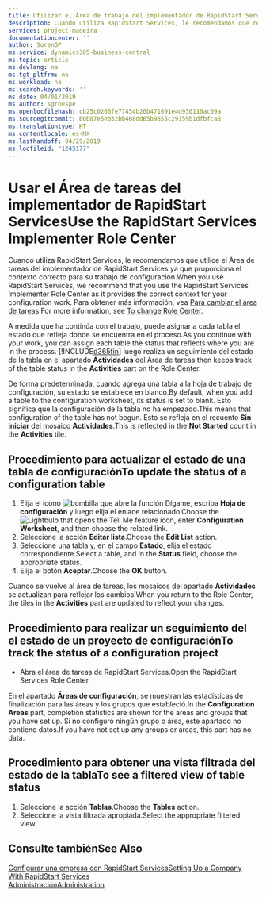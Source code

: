 ```yaml
---
title: Utilizar el Área de trabajo del implementador de RapidStart Services | Documentos de Microsoft
description: Cuando utiliza RapidStart Services, le recomendamos que realice un seguimiento de su trabajo y utilice el Área de tareas del implementador de RapidStart Services ya que proporciona el contexto correcto para su trabajo de configuración.
services: project-madeira
documentationcenter: ''
author: SorenGP
ms.service: dynamics365-business-central
ms.topic: article
ms.devlang: na
ms.tgt_pltfrm: na
ms.workload: na
ms.search.keywords: ''
ms.date: 04/01/2019
ms.author: sgroespe
ms.openlocfilehash: cb25c0266fe77454b20b471691e4d930110ac09a
ms.sourcegitcommit: 60b87e5eb32bb408dd65b9855c29159b1dfbfca8
ms.translationtype: HT
ms.contentlocale: es-MX
ms.lasthandoff: 04/29/2019
ms.locfileid: "1245177"
---
```

# <a name="use-the-rapidstart-services-implementer-role-center"></a><span data-ttu-id="a0131-103">Usar el Área de tareas del implementador de RapidStart Services</span><span class="sxs-lookup"><span data-stu-id="a0131-103">Use the RapidStart Services Implementer Role Center</span></span>
<span data-ttu-id="a0131-104">Cuando utiliza RapidStart Services, le recomendamos que utilice el Área de tareas del implementador de RapidStart Services ya que proporciona el contexto correcto para su trabajo de configuración.</span><span class="sxs-lookup"><span data-stu-id="a0131-104">When you use RapidStart Services, we recommend that you use the RapidStart Services Implementer Role Center as it provides the correct context for your configuration work.</span></span> <span data-ttu-id="a0131-105">Para obtener más información, vea [Para cambiar el área de tareas](ui-change-basic-settings.md#to-change-role-center).</span><span class="sxs-lookup"><span data-stu-id="a0131-105">For more information, see [To change Role Center](ui-change-basic-settings.md#to-change-role-center).</span></span>

<span data-ttu-id="a0131-106">A medida que ha continúa con el trabajo, puede asignar a cada tabla el estado que refleja donde se encuentra en el proceso.</span><span class="sxs-lookup"><span data-stu-id="a0131-106">As you continue with your work, you can assign each table the status that reflects where you are in the process.</span></span> [!INCLUDE[d365fin](includes/d365fin_md.md)] <span data-ttu-id="a0131-107">luego realiza un seguimiento del estado de la tabla en el apartado **Actividades** del Área de tareas.</span><span class="sxs-lookup"><span data-stu-id="a0131-107">then keeps track of the table status in the **Activities** part on the Role Center.</span></span>  

<span data-ttu-id="a0131-108">De forma predeterminada, cuando agrega una tabla a la hoja de trabajo de configuración, su estado se establece en blanco.</span><span class="sxs-lookup"><span data-stu-id="a0131-108">By default, when you add a table to the configuration worksheet, its status is set to blank.</span></span> <span data-ttu-id="a0131-109">Esto significa que la configuración de la tabla no ha empezado.</span><span class="sxs-lookup"><span data-stu-id="a0131-109">This means that configuration of the table has not begun.</span></span> <span data-ttu-id="a0131-110">Esto se refleja en el recuento **Sin iniciar** del mosaico **Actividades**.</span><span class="sxs-lookup"><span data-stu-id="a0131-110">This is reflected in the **Not Started** count in the **Activities** tile.</span></span>  

## <a name="to-update-the-status-of-a-configuration-table"></a><span data-ttu-id="a0131-111">Procedimiento para actualizar el estado de una tabla de configuración</span><span class="sxs-lookup"><span data-stu-id="a0131-111">To update the status of a configuration table</span></span>  
1.  <span data-ttu-id="a0131-112">Elija el icono ![bombilla que abre la función Dígame](media/ui-search/search_small.png "Dígame que desea hacer"), escriba **Hoja de configuración** y luego elija el enlace relacionado.</span><span class="sxs-lookup"><span data-stu-id="a0131-112">Choose the ![Lightbulb that opens the Tell Me feature](media/ui-search/search_small.png "Tell me what you want to do") icon, enter **Configuration Worksheet**, and then choose the related link.</span></span>  
2.  <span data-ttu-id="a0131-113">Seleccione la acción **Editar lista**.</span><span class="sxs-lookup"><span data-stu-id="a0131-113">Choose the **Edit List** action.</span></span>  
3.  <span data-ttu-id="a0131-114">Seleccione una tabla y, en el campo **Estado**, elija el estado correspondiente.</span><span class="sxs-lookup"><span data-stu-id="a0131-114">Select a table, and in the **Status** field, choose the appropriate status.</span></span>  
4.  <span data-ttu-id="a0131-115">Elija el botón **Aceptar**.</span><span class="sxs-lookup"><span data-stu-id="a0131-115">Choose the **OK** button.</span></span>  

<span data-ttu-id="a0131-116">Cuando se vuelve al área de tareas, los mosaicos del apartado **Actividades** se actualizan para reflejar los cambios.</span><span class="sxs-lookup"><span data-stu-id="a0131-116">When you return to the Role Center, the tiles in the **Activities** part are updated to reflect your changes.</span></span>  

## <a name="to-track-the-status-of-a-configuration-project"></a><span data-ttu-id="a0131-117">Procedimiento para realizar un seguimiento del el estado de un proyecto de configuración</span><span class="sxs-lookup"><span data-stu-id="a0131-117">To track the status of a configuration project</span></span>  
- <span data-ttu-id="a0131-118">Abra el área de tareas de RapidStart Services.</span><span class="sxs-lookup"><span data-stu-id="a0131-118">Open the RapidStart Services Role Center.</span></span>  

<span data-ttu-id="a0131-119">En el apartado **Áreas de configuración**, se muestran las estadísticas de finalización para las áreas y los grupos que estableció.</span><span class="sxs-lookup"><span data-stu-id="a0131-119">In the **Configuration Areas** part, completion statistics are shown for the areas and groups that you have set up.</span></span> <span data-ttu-id="a0131-120">Si no configuró ningún grupo o área, este apartado no contiene datos.</span><span class="sxs-lookup"><span data-stu-id="a0131-120">If you have not set up any groups or areas, this part has no data.</span></span>  

## <a name="to-see-a-filtered-view-of-table-status"></a><span data-ttu-id="a0131-121">Procedimiento para obtener una vista filtrada del estado de la tabla</span><span class="sxs-lookup"><span data-stu-id="a0131-121">To see a filtered view of table status</span></span>  
1. <span data-ttu-id="a0131-122">Seleccione la acción **Tablas**.</span><span class="sxs-lookup"><span data-stu-id="a0131-122">Choose the **Tables** action.</span></span>  
2. <span data-ttu-id="a0131-123">Seleccione la vista filtrada apropiada.</span><span class="sxs-lookup"><span data-stu-id="a0131-123">Select the appropriate filtered view.</span></span>  

## <a name="see-also"></a><span data-ttu-id="a0131-124">Consulte también</span><span class="sxs-lookup"><span data-stu-id="a0131-124">See Also</span></span>  
[<span data-ttu-id="a0131-125">Configurar una empresa con RapidStart Services</span><span class="sxs-lookup"><span data-stu-id="a0131-125">Setting Up a Company With RapidStart Services</span></span>](admin-set-up-a-company-with-rapidstart.md)  
[<span data-ttu-id="a0131-126">Administración</span><span class="sxs-lookup"><span data-stu-id="a0131-126">Administration</span></span>](admin-setup-and-administration.md)
